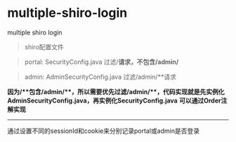 # multiple-shiro-login

multiple shiro login

> shiro配置文件

> portal: SecurityConfig.java 过滤/**请求，不包含/admin/**

> admin: AdminSecurityConfig.java  过滤/admin/**请求


**因为/\*\*包含/admin/\*\*，所以需要优先过滤/admin/\*\*，代码实现就是先实例化AdminSecurityConfig.java，再实例化SecurityConfig.java**
**可以通过Order注解实现**

----

通过设置不同的sessionId和cookie来分别记录portal或admin是否登录
